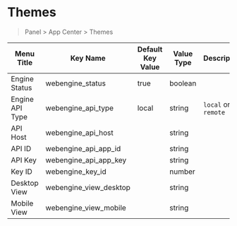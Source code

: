 # Themes

> Panel > App Center > Themes

| Menu Title | Key Name | Default Key Value | Value Type | Description |
| --- | --- | --- | --- | --- |
| Engine Status | webengine_status | true | boolean |  |
| Engine API Type | webengine_api_type | local | string | `local` or `remote` |
| API Host | webengine_api_host |  | string |  |
| API ID | webengine_api_app_id |  | string |  |
| API Key | webengine_api_app_key |  | string |  |
| Key ID | webengine_key_id |  | number |  |
| Desktop View | webengine_view_desktop |  | string |  |
| Mobile View | webengine_view_mobile |  | string |  |
